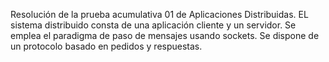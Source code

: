 Resolución de la prueba acumulativa 01 de Aplicaciones Distribuidas.
EL sistema distribuido consta de una aplicación cliente y un servidor. Se emplea el paradigma de paso de mensajes usando sockets.
Se dispone de un protocolo basado en pedidos y respuestas.
